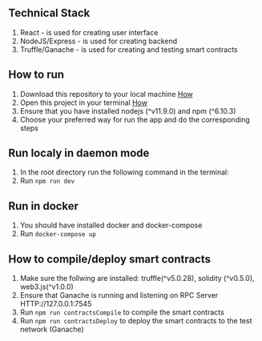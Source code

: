## Technical Stack
1. React - is used for creating user interface
2. NodeJS/Express - is used for creating backend
3. Truffle/Ganache - is used for creating and testing smart contracts

## How to run
1. Download this repository to your local machine
[How](https://github.com/Raid5594/SafeWallet.git)
2. Open this project in your terminal
[How](https://www.groovypost.com/howto/open-command-window-terminal-window-specific-folder-windows-mac-linux/)
3. Ensure that you have installed nodejs (^v11.9.0) and npm (^6.10.3)
3. Choose your preferred way for run the app and do the corresponding steps

## Run localy in daemon mode
1. In the root directory run the following command in the terminal:
2. Run  `npm run dev`

## Run in docker
1. You should have installed docker and docker-compose
2. Run `docker-compose up`


## How to compile/deploy smart contracts
1. Make sure the follwing are installed: truffle(^v5.0.28), solidity (^v0.5.0), web3.js(^v1.0.0)
2. Ensure that Ganache is running and listening on RPC Server HTTP://127.0.0.1:7545
3. Run  `npm run contractsCompile` to compile the smart contracts
4. Run  `npm run contractsDeploy` to deploy the smart contracts to the test network (Ganache)
